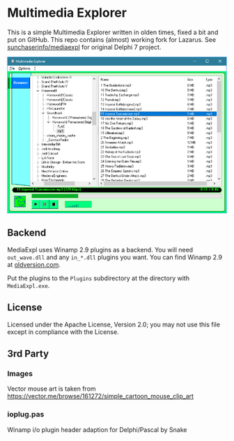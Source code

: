 # Multimedia Explorer

This is a simple Multimedia Explorer written in olden times, fixed a bit and put on GitHub.
This repo contains (almost) working fork for Lazarus.
See [sunchaserinfo/mediaexpl](https://github.com/sunchaserinfo/mediaexpl) for original Delphi 7 project.

![Screenshot](Docs/Screenshot.png)

## Backend

MediaExpl uses Winamp 2.9 plugins as a backend. You will need `out_wave.dll` and any 
`in_*.dll` plugins you want. You can find Winamp 2.9 at 
[oldversion.com](http://www.oldversion.com/windows/winamp/).

Put the plugins to the `Plugins` subdirectory at the directory with `MediaExpl.exe`.

## License

Licensed under the Apache License, Version 2.0;
you may not use this file except in compliance with the License.

## 3rd Party

### Images

Vector mouse art is taken from <https://vector.me/browse/161272/simple_cartoon_mouse_clip_art>

### ioplug.pas

Winamp i/o plugin header adaption for Delphi/Pascal by Snake
